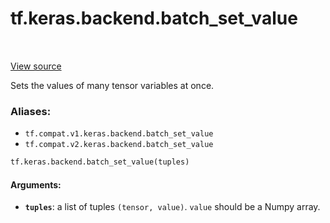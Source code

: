 <div itemscope itemtype="http://developers.google.com/ReferenceObject">
<meta itemprop="name" content="tf.keras.backend.batch_set_value" />
<meta itemprop="path" content="Stable" />
</div>

# tf.keras.backend.batch_set_value

<!-- Insert buttons -->

<table class="tfo-notebook-buttons tfo-api" align="left">
</table>

<a target="_blank" href="/code/stable/tensorflow/python/keras/backend.py">View source</a>



<!-- Start diff -->
Sets the values of many tensor variables at once.

### Aliases:

* `tf.compat.v1.keras.backend.batch_set_value`
* `tf.compat.v2.keras.backend.batch_set_value`


``` python
tf.keras.backend.batch_set_value(tuples)
```



<!-- Placeholder for "Used in" -->


#### Arguments:


* <b>`tuples`</b>: a list of tuples `(tensor, value)`.
    `value` should be a Numpy array.